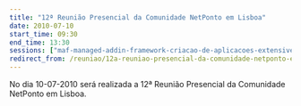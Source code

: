 ```yaml
---
title: "12ª Reunião Presencial da Comunidade NetPonto em Lisboa"
date: 2010-07-10
start_time: 09:30
end_time: 13:30
sessions: ["maf-managed-addin-framework-criacao-de-aplicacoes-extensiveis","estrategias-de-estruturacao-de-codigo-fonte-e-controlo-de-versao"]
redirect_from: /reuniao/12a-reuniao-presencial-da-comunidade-netponto-em-lisboa/
---
```

No dia 10-07-2010 será realizada a 12ª Reunião Presencial da Comunidade NetPonto em Lisboa.
